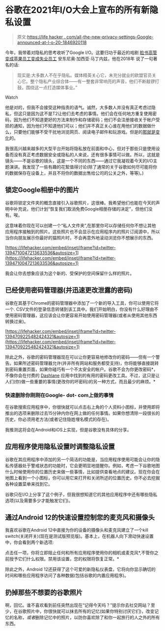 # 谷歌在2021年I/O大会上宣布的所有新隐私设置

> 原文:[https://life hacker . com/all-the-new-privacy-settings-Google-announced-at-I-o-20-1846920118](https://lifehacker.com/all-the-new-privacy-settings-google-announced-at-i-o-20-1846920118)

今年，我带着对隐私的思考收听了Google I/O。这要归功于最近的戏剧 [脸书高管变成苹果员工变成失业员工](https://www.cnn.com/2021/05/13/tech/apple-antonio-garcia-martinez/index.html) 安东尼奥·加西亚·马丁内兹，他在2018年 说了一句著名的话:

> 现实是:大多数人不在乎隐私。媒体精英关心它，未充分就业的欧盟官员关心它。整个隐私产业综合体——有一整套非常响亮的声音，他们不断敲锣打鼓，围绕这一点打造媒体事业。”

Watch

他是对的，但我不会接受这种指责的语气。诚然，大多数人并没有真正考虑过隐私，但这只是因为这不是T2让他们去考虑的事情。他们会在任何地方重复使用密码，因为他们不知道更好的方法来制作和存储密码；他们不会注册接收关于帐户受损的通知，因为他们不知道他们可以；他们并不真正关心谁在用他们的数据做什么，只要他们能够不受干扰地浏览网页、阅读电子邮件和玩游戏。但是的[那就是变化](https://lifehacker.com/how-to-fix-your-iphones-app-tracking-transparency-if-it-1846782530)的。

我很高兴越来越多的大型平台开始将隐私放在前面和中心，但对于那些只是使用设备而没有真正考虑数据安全或隐私的人来说，还有很多事情可以做。所以，这就是镜头——不是谷歌的镜头，这是一个不同的东西——通过它我凝视着今天的I/O主题演讲。我发现了一些有趣的花絮值得讨论(除了通常的关于谷歌如何尽可能将你的数据保存在设备上，并且不将你的数据出售给公司的公关之外，等等)。)

## 锁定Google相册中的图片

谷歌将锁定文件夹的概念直接引入谷歌照片，这很棒。我希望他们也能在今天的声明中补充说，他们计划“恢复我们取消免费Google相册存储的决定”，但他们没有。唉。

这意味着你现在可以创建一个“私人文件夹”,在那里你可以存储任何你不想让其他应用程序接触到的照片。这些照片也不会显示在应用程序内的照片订阅源中，所以当你向朋友展示你最好的猫照片时，不会再意外地滚动浏览你不想展示的东西。

 [https://lifehacker.com/embed/inset/iframe?id=twitter-1394710047213633536&autosize=1](https://lifehacker.com/embed/inset/iframe?id=twitter-1394710047213633536&autosize=1) 

我会让你去想象应该为这个新的、受保护的空间保留什么样的照片。

## **已经使用密码管理器(并迅速更改泄露的密码)**

谷歌在其基于Chrome的密码管理器中添加了一个新的导入工具，你可以使用它将一个. CSV文件的登录信息转储到该工具中。我们开始明白，你没有什么好理由不使用密码管理器，这应该会让你更容易开始使用密码管理器(或者从使用其他东西转换过来)。

 [https://lifehacker.com/embed/inset/iframe?id=twitter-1394709225482424321&autosize=1](https://lifehacker.com/embed/inset/iframe?id=twitter-1394709225482424321&autosize=1) 

除此之外，谷歌的密码管理器现在可以让你更容易地修改你的密码——但有一个警告。如果所述密码管理器允许(并非所有网站和服务都受支持)，你将能够直接跳转到密码重置页面，如果你碰巧有一个不太安全的帐户。谷歌不会为你更改密码*，不像你会在付费的 [Dashlane](https://support.dashlane.com/hc/en-us/articles/360020557040-Password-Changer-for-the-web-app) 应用中找到的有用的密码更改工具。不过，这只是让人们(你)做一些重要的事情(更改你的坏密码)的另一种方式，而且最少的麻烦。*

### 快速删除你刚刚在Google- dot- com上做的事情

在谷歌搜索应用程序中，你很快就可以点击右上角的个人资料小图标，并使用即将推出的选项来删除过去15分钟内你在网上做的任何事情。如果你想清除一段很长的历史，你必须用老方法(或者记住隐姓埋名模式的存在)。

我推测这将会在Android和iOS上实现，但是谷歌没有具体的分享。

## 应用程序使用隐私设置时调整隐私设置

谷歌在其应用程序中添加的另一个简洁的功能是，当应用程序使用可能会让你的隐私传感器处于警戒状态的功能时，它会更明显地提醒你。例如，考虑一下谷歌地图什么时候使用你的位置历史来做一些事情，比如提供查看地点的建议。现在你会在地图上看到一个小图标，你可以用它来打开和关闭所述的位置历史。你不必去挖掘各种设置菜单来找到它。

谷歌只在I/O上分享了这个例子，但我很想知道它的其他应用程序中还有哪些隐私选项(以及需要多少才能触发它们)。

## 通过Android 12的快速设置控制您的麦克风和摄像头

我喜欢谷歌在Android 12中直接为你的设备的摄像头和麦克风建立了一个kill switch(关闭开关)(现在是测试版预览版)。基本上，在机器人向下滑动快速设置中，你会看到两个新选项:

点击任一项，你将立即阻止任何和所有应用程序使用你的相机或麦克风*,不管你之前授予它们什么权限。禁用该设置，您的权限将恢复正常。*

除此之外，Android 12还获得了这个可爱的新隐私仪表盘，它将向你显示确切的时间和哪些应用程序访问了各种数据(包括谷歌的内置应用程序)。

## 扔掉那些不想要的谷歌照片

啊，回忆。谁不喜欢看到前任突然出现在“记得今天吗？”提示你去社交网站？至少，在谷歌照片中，你很快就可以抹去所有的记忆(如果你特别讨厌它们)，改变记忆的名称，*或者*删除记忆中的照片，以防你喜欢除了和你一起旅行的人之外的所有东西。